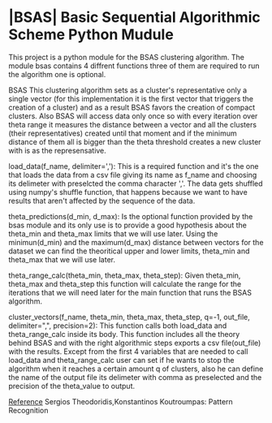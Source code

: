 |BSAS| Basic Sequential Algorithmic Scheme Python Mudule
========================================================

This project is a python module for the BSAS clustering algorithm. The module bsas contains 4 diffrent 
functions three of them are required to run the algorithm one is optional. 

BSAS
This clustering algorithm sets as a cluster's representative only a single vector (for this implementation 
it is the first vector that triggers the creation of a cluster) and as a result BSAS favors the creation of
compact clusters. Also BSAS will access data only once so with every iteration over theta range it measures 
the distance between a vector and all the clusters (their representatives) created until that moment and if 
the minimum distance of them all is bigger than the theta threshold creates a new cluster with is as the 
represensative.

load_data(f_name, delimiter=','):
This is a required function and it's the one that loads the data from a csv file giving its name as 
f_name and choosing its delimeter with preselcted the comma character ','. The data gets shuffled using 
numpy's shuffle function, that happens because we want to have results that aren't affected by the 
sequence of the data.

theta_predictions(d_min, d_max):
Is the optional function provided by the bsas module and its only use is to provide a good hypothesis about
the theta_min and theta_max limits that we will use later. Using the minimun(d_min) and the maximum(d_max) 
distance between vectors for the dataset we can find the theoritical upper and lower limits, theta_min and 
theta_max that we will use later.

theta_range_calc(theta_min, theta_max, theta_step):
Given theta_min, theta_max and theta_step this function will calculate the range for the iterations that we 
will need later for the main function that runs the BSAS algorithm.

cluster_vectors(f_name, theta_min, theta_max, theta_step, q=-1, out_file, delimiter=",", precision=2):
This function calls both load_data and theta_range_calc inside its body. This function includes all the
theory behind BSAS and with the right algorithmic steps exports a csv file(out_file) with the results. 
Except from the first 4 variables that are needed to call load_data and theta_range_calc user can set 
if he wants to stop the algorithm when it reaches a certain amount q of clusters, also he can define 
the name of the output file its delimeter with comma as preselected and the precision of the theta_value 
to output.

[Reference](<http://users.utcluj.ro/~ancac/Resurse/labPRS/L13_Clustering/lab_13e_clustering.pdf>) 
Sergios Theodoridis,Konstantinos Koutroumpas: Pattern Recognition